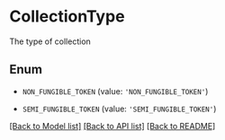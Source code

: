 # CollectionType

The type of collection

## Enum

* `NON_FUNGIBLE_TOKEN` (value: `'NON_FUNGIBLE_TOKEN'`)

* `SEMI_FUNGIBLE_TOKEN` (value: `'SEMI_FUNGIBLE_TOKEN'`)

[[Back to Model list]](../README.md#documentation-for-models) [[Back to API list]](../README.md#documentation-for-api-endpoints) [[Back to README]](../README.md)


